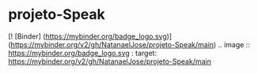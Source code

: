 # projeto-Speak
[! [Binder] (https://mybinder.org/badge_logo.svg)] (https://mybinder.org/v2/gh/NatanaelJose/projeto-Speak/main)
.. image :: https://mybinder.org/badge_logo.svg
 : target: https://mybinder.org/v2/gh/NatanaelJose/projeto-Speak/main
